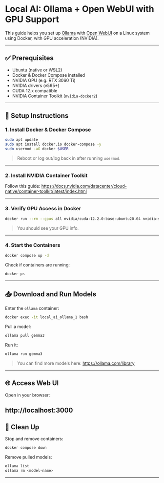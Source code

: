 # Local AI: Ollama + Open WebUI with GPU Support

This guide helps you set up [Ollama](https://ollama.com) with [Open WebUI](https://github.com/open-webui/open-webui) on a Linux system using Docker, with GPU acceleration (NVIDIA).

---

## ✅ Prerequisites

- Ubuntu (native or WSL2)
- Docker & Docker Compose installed
- NVIDIA GPU (e.g. RTX 3060 Ti)
- NVIDIA drivers (v565+)
- CUDA 12.x compatible
- NVIDIA Container Toolkit (`nvidia-docker2`)

---

## 🧰 Setup Instructions

### 1. Install Docker & Docker Compose

```bash
sudo apt update
sudo apt install docker.io docker-compose -y
sudo usermod -aG docker $USER
```

> Reboot or log out/log back in after running `usermod`.

---

### 2. Install NVIDIA Container Toolkit

Follow this guide: https://docs.nvidia.com/datacenter/cloud-native/container-toolkit/latest/index.html

---

### 3. Verify GPU Access in Docker

```bash
docker run --rm --gpus all nvidia/cuda:12.2.0-base-ubuntu20.04 nvidia-smi
```

> You should see your GPU info.

---

### 4. Start the Containers

```bash
docker compose up -d
```

Check if containers are running:

```bash
docker ps
```

---

## 📥 Download and Run Models

Enter the `ollama` container:

```bash
docker exec -it local_ai_ollama_1 bash
```

Pull a model:

```bash
ollama pull gemma3
```

Run it:

```bash
ollama run gemma3
```

> You can find more models here: https://ollama.com/library

---

## 🌐 Access Web UI

Open in your browser:

## http://localhost:3000

## 🧹 Clean Up

Stop and remove containers:

```bash
docker compose down
```

Remove pulled models:

```bash
ollama list
ollama rm <model-name>
```

---
